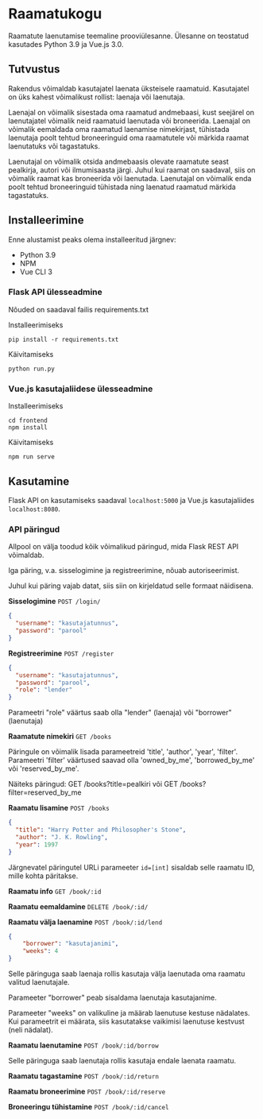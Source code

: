 # Raamatukogu
Raamatute laenutamise teemaline prooviülesanne. 
Ülesanne on teostatud kasutades Python 3.9 ja Vue.js 3.0.

## Tutvustus
Rakendus võimaldab kasutajatel laenata üksteisele raamatuid.
Kasutajatel on üks kahest võimalikust rollist: laenaja või laenutaja.

Laenajal on võimalik sisestada oma raamatud andmebaasi, kust seejärel
on laenutajatel võimalik neid raamatuid laenutada või broneerida.
Laenajal on võimalik eemaldada oma raamatud laenamise nimekirjast,
tühistada laenutaja poolt tehtud broneeringuid oma raamatutele või
märkida raamat laenutatuks või tagastatuks.

Laenutajal on võimalik otsida andmebaasis olevate raamatute seast
pealkirja, autori või ilmumisaasta järgi. Juhul kui raamat on saadaval,
siis on võimalik raamat kas broneerida või laenutada. Laenutajal on
võimalik enda poolt tehtud broneeringuid tühistada ning laenatud 
raamatud märkida tagastatuks.

## Installeerimine
Enne alustamist peaks olema installeeritud järgnev:
 - Python 3.9
 - NPM
 - Vue CLI 3

### Flask API ülesseadmine
Nõuded on saadaval failis requirements.txt

Installeerimiseks
```
pip install -r requirements.txt
```
Käivitamiseks
```
python run.py
```
### Vue.js kasutajaliidese ülesseadmine
Installeerimiseks
```
cd frontend
npm install
```
Käivitamiseks
```
npm run serve
```

## Kasutamine
Flask API on kasutamiseks saadaval `localhost:5000` 
ja Vue.js kasutajaliides `localhost:8080`.

### API päringud
Allpool on välja toodud kõik võimalikud päringud, mida Flask REST API võimaldab.

Iga päring, v.a. sisselogimine ja registreerimine, nõuab autoriseerimist.

Juhul kui päring vajab datat, siis siin on kirjeldatud selle formaat näidisena.

**Sisselogimine** 
`POST /login/`
```json
{
  "username": "kasutajatunnus", 
  "password": "parool"
}
```
**Registreerimine** 
`POST /register`
```json
{
  "username": "kasutajatunnus", 
  "password": "parool",
  "role": "lender"
}
```
Parameetri "role" väärtus saab olla "lender" (laenaja) või "borrower" (laenutaja)

**Raamatute nimekiri** 
`GET /books`

Päringule on võimalik lisada parameetreid 'title', 'author', 'year', 'filter'. 
Parameetri 'filter' väärtused saavad olla 'owned_by_me', 'borrowed_by_me' või 'reserved_by_me'.

Näiteks päringud:
GET /books?title=pealkiri või GET /books?filter=reserved_by_me

**Raamatu lisamine** 
`POST /books`
```json
{
  "title": "Harry Potter and Philosopher's Stone",
  "author": "J. K. Rowling", 
  "year": 1997
}
```

Järgnevatel päringutel URLi parameeter `id=[int]` sisaldab selle raamatu ID, mille kohta päritakse.

**Raamatu info**
`GET /book/:id`

**Raamatu eemaldamine** 
`DELETE /book/:id/`

**Raamatu välja laenamine** 
`POST /book/:id/lend`
```json
{
    "borrower": "kasutajanimi",
    "weeks": 4
}
```
Selle päringuga saab laenaja rollis kasutaja välja laenutada oma raamatu valitud laenutajale.

Parameeter "borrower" peab sisaldama laenutaja kasutajanime. 

Parameeter "weeks" on valikuline ja määrab laenutuse kestuse nädalates.
Kui parameetrit ei määrata, siis kasutatakse vaikimisi laenutuse kestvust (neli nädalat).

**Raamatu laenutamine** 
`POST /book/:id/borrow`

Selle päringuga saab laenutaja rollis kasutaja endale laenata raamatu.

**Raamatu tagastamine** 
`POST /book/:id/return`

**Raamatu broneerimine**
`POST /book/:id/reserve`

**Broneeringu tühistamine** 
`POST /book/:id/cancel`
